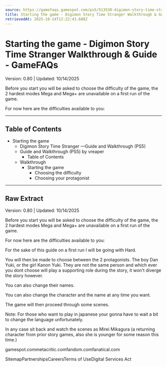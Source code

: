 ```yaml
---
source: https://gamefaqs.gamespot.com/ps5/513530-digimon-story-time-stranger/faqs/82176/starting-the-game
title: Starting the game - Digimon Story Time Stranger Walkthrough & Guide - GameFAQs
retrievedAt: 2025-10-14T12:22:43.688Z
---
```


# Starting the game - Digimon Story Time Stranger Walkthrough & Guide - GameFAQs

Version: 0.80 | Updated: 10/14/2025

Before you start you will be asked to choose the difficulty of the game, the 2 hardest modes Mega and Mega+ are unavailable on a first run of the game.

For now here are the difficulties available to you:

---

## Table of Contents

- Starting the game
    - Digimon Story Time Stranger —Guide and Walkthrough (PS5)
  - Guide and Walkthrough (PS5) by vreaper
    - Table of Contents
  - Walkthrough
    - Starting the game
      - Choosing the difficulty
      - Choosing your protagonist

---

## Raw Extract

Version: 0.80 | Updated: 10/14/2025

Before you start you will be asked to choose the difficulty of the game, the 2 hardest modes Mega and Mega+ are unavailable on a first run of the game.

For now here are the difficulties available to you:

For the sake of this guide on a first run I will be going with Hard.

You will then be made to choose between the 2 protagonists. The boy Dan Yuki, or the girl Kanon Yuki. They are not the same person and which ever you dont choose will play a supporting role during the story, it won't diverge the story however.

You can also change their names.

You can also change the character and the name at any time you want.

The game will then proceed through some scenes.

Note: For those who want to play in japanese your gonna have to wait a bit to change the language unfortunately.

In any case sit back and watch the scenes as Mirei Mikagura (a returning character from prior story games, also she is younger for some reason this time.)

gamespot.commetacritic.comfandom.comfanatical.com

SitemapPartnershipsCareersTerms of UseDigital Services Act
